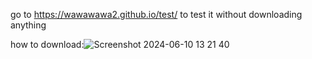 
go to https://wawawawa2.github.io/test/ to test it without downloading anything
 
how to download:![Screenshot 2024-06-10 13 21 40](https://github.com/wawawawa2/test/assets/171792036/e3f5d13c-0487-47b0-ae73-3c3dfda2f826)

